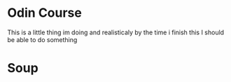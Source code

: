 # Odin Course
This is a little thing im doing and realisticaly by the time i finish this I should be able to do something
# Soup